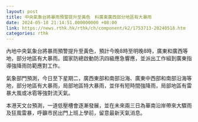 ```yaml
---
layout: post
title: 中央氣象台將暴雨預警提升至黃色　料廣東廣西部分地區有大暴雨
date: 2024-05-18 21:14:51.000000000 +08:00
link: https://news.rthk.hk/rthk/ch/component/k2/1753713-20240518.htm
categories: rthk
---
```


內地中央氣象台將暴雨預警提升至黃色，預計今晚8時至明晚8時，廣東和廣西等地，部分地區有大暴雨。國家防總啟動防汛四級應急響應，並派出工作組到廣東指導強降雨防範應對工作。

氣象部門預測，今日至下星期二，廣西東部和南部沿海、廣東中西部和南部沿海等地，部分地區有大暴雨，局部地區特大暴雨，並伴有短時間強降雨，局部地區有雷暴大風或冰雹等強對流天氣。

本港天文台預測，一道低壓槽會逐漸發展，並在未來兩三日為華南沿岸帶來大驟雨及狂風雷暴，呼籲市民出門上班上學前，留意最新天氣消息。
